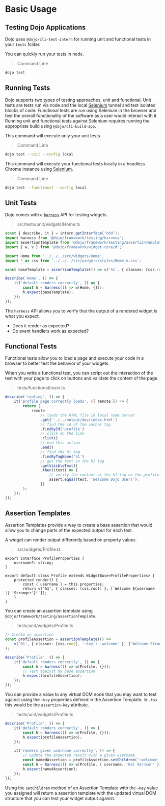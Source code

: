 # Basic Usage

## Testing Dojo Applications

Dojo uses `@dojo/cli-test-intern` for running unit and functional tests in your `tests` folder.

You can quickly run your tests in node.

> Command Line

```bash
dojo test
```

## Running Tests

Dojo supports two types of testing approaches, unit and functional. Unit tests are tests run via node and the local
[Selenium] tunnel and test isolated blocks of code. Functional tests are run using Selenium in the browser and test
the overall functionality of the software as a user would interact with it. Running unit and functional tests against Selenium requires running the appropriate build using `@dojo/cli-build-app`.

This command will execute only your unit tests.

> Command Line

```bash
dojo test --unit --config local
```

This command will execute your functional tests locally in a headless Chrome instance using [Selenium].

> Command Line

```bash
dojo test --functional --config local
```

## Unit Tests

Dojo comes with a [`harness`](https://github.com/dojo/framework/tree/master/src/testing) API for testing widgets.

> src/tests/unit/widgets/Home.ts

```ts
const { describe, it } = intern.getInterface('bdd');
import harness from '@dojo/framework/testing/harness';
import assertionTemplate from '@dojo/framework/testing/assertionTemplate';
import { w, v } from '@dojo/framework/widget-core/d';

import Home from '../../../src/widgets/Home';
import * as css from '../../../src/widgets/styles/Home.m.css';

const baseTemplate = assertionTemplate(() => v('h1', { classes: [css.root] }, ['Home Page']));

describe('Home', () => {
	it('default renders correctly', () => {
		const h = harness(() => w(Home, {}));
		h.expect(baseTemplate);
	});
});
```

The `harness` API allows you to verify that the output of a rendered widget is what you expect.

-   Does it render as expected?
-   Do event handlers work as expected?

## Functional Tests

Functional tests allow you to load a page and execute your code in a browser to better test the behavior of your widgets.

When you write a functional test, you can script out the interaction of the test with your page to click on buttons and validate the content of the page.

> tests/functional/main.ts

```ts
describe('routing', () => {
	it('profile page correctly loads', ({ remote }) => {
		return (
			remote
				// loads the HTML file in local node server
				.get('../../output/dev/index.html')
				// find the id of the anchor tag
				.findById('profile')
				// click on the link
				.click()
				// end this action
				.end()
				// find the h1 tag
				.findByTagName('h1')
				// get the text in the h1 tag
				.getVisibleText()
				.then((text) => {
					// verify the content of the h1 tag on the profile page
					assert.equal(text, 'Welcome Dojo User!');
				})
		);
	});
});
```

## Assertion Templates

Assertion Templates provide a way to create a base assertion that would allow you to change parts of the expected output for each test.

A widget can render output differently based on property values.

> src/widgets/Profile.ts

```tsx
export interface ProfileProperties {
	username?: string;
}

export default class Profile extends WidgetBase<ProfileProperties> {
	protected render() {
		const { username } = this.properties;
		return v('h1', { classes: [css.root] }, [`Welcome ${username || 'Stranger'}!`]);
	}
}
```

You can create an assertion template using `@dojo/framework/testing/assertionTemplate`.

> tests/unit/widgets/Profile.ts

```ts
// Create an assertion
const profileAssertion = assertionTemplate(() =>
	v('h1', { classes: [css.root], '~key': 'welcome' }, ['Welcome Stranger!'])
);

describe('Profile', () => {
	it('default renders correctly', () => {
		const h = harness(() => w(Profile, {}));
		// Test against my base assertion
		h.expect(profileAssertion);
	});
});
```

You can provide a value to any virtual DOM node that you may want to test against using the `~key` properties defined in the Assertion Template. In `.tsx` this would be the `assertion-key` attribute.

> tests/unit/widgets/Profile.ts

```ts
describe('Profile', () => {
	it('default renders correctly', () => {
		const h = harness(() => w(Profile, {}));
		h.expect(profileAssertion);
	});

	it('renders given username correctly', () => {
		// update the expected result with a given username
		const namedAssertion = profileAssertion.setChildren('~welcome', () => ['Welcome Kel Varnsen!']);
		const h = harness(() => w(Profile, { username: 'Kel Varnsen' }));
		h.expect(namedAssertion);
	});
});
```

Using the `setChildren` method of an Assertion Template with the `~key` value you assigned will return a assertion template with the updated virtual DOM structure that you can test your widget output against.

[dojo cli]: https://github.com/dojo/cli
[intern]: https://theintern.io/
[selenium]: http://www.seleniumhq.org/
